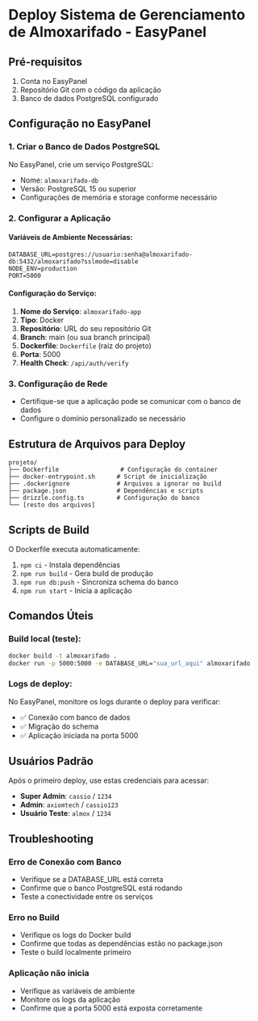 # Deploy Sistema de Gerenciamento de Almoxarifado - EasyPanel

## Pré-requisitos

1. Conta no EasyPanel
2. Repositório Git com o código da aplicação
3. Banco de dados PostgreSQL configurado

## Configuração no EasyPanel

### 1. Criar o Banco de Dados PostgreSQL

No EasyPanel, crie um serviço PostgreSQL:
- Nome: `almoxarifado-db`
- Versão: PostgreSQL 15 ou superior
- Configurações de memória e storage conforme necessário

### 2. Configurar a Aplicação

#### Variáveis de Ambiente Necessárias:

```env
DATABASE_URL=postgres://usuario:senha@almoxarifado-db:5432/almoxarifado?sslmode=disable
NODE_ENV=production
PORT=5000
```

#### Configuração do Serviço:

1. **Nome do Serviço**: `almoxarifado-app`
2. **Tipo**: Docker
3. **Repositório**: URL do seu repositório Git
4. **Branch**: main (ou sua branch principal)
5. **Dockerfile**: `Dockerfile` (raiz do projeto)
6. **Porta**: 5000
7. **Health Check**: `/api/auth/verify`

### 3. Configuração de Rede

- Certifique-se que a aplicação pode se comunicar com o banco de dados
- Configure o domínio personalizado se necessário

## Estrutura de Arquivos para Deploy

```
projeto/
├── Dockerfile                 # Configuração do container
├── docker-entrypoint.sh      # Script de inicialização
├── .dockerignore             # Arquivos a ignorar no build
├── package.json              # Dependências e scripts
├── drizzle.config.ts         # Configuração do banco
└── [resto dos arquivos]
```

## Scripts de Build

O Dockerfile executa automaticamente:
1. `npm ci` - Instala dependências
2. `npm run build` - Gera build de produção
3. `npm run db:push` - Sincroniza schema do banco
4. `npm run start` - Inicia a aplicação

## Comandos Úteis

### Build local (teste):
```bash
docker build -t almoxarifado .
docker run -p 5000:5000 -e DATABASE_URL="sua_url_aqui" almoxarifado
```

### Logs de deploy:
No EasyPanel, monitore os logs durante o deploy para verificar:
- ✅ Conexão com banco de dados
- ✅ Migração do schema
- ✅ Aplicação iniciada na porta 5000

## Usuários Padrão

Após o primeiro deploy, use estas credenciais para acessar:

- **Super Admin**: `cassio` / `1234`
- **Admin**: `axiomtech` / `cassio123`
- **Usuário Teste**: `almox` / `1234`

## Troubleshooting

### Erro de Conexão com Banco
- Verifique se a DATABASE_URL está correta
- Confirme que o banco PostgreSQL está rodando
- Teste a conectividade entre os serviços

### Erro no Build
- Verifique os logs do Docker build
- Confirme que todas as dependências estão no package.json
- Teste o build localmente primeiro

### Aplicação não inicia
- Verifique as variáveis de ambiente
- Monitore os logs da aplicação
- Confirme que a porta 5000 está exposta corretamente